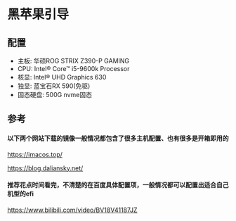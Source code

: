 # 黑苹果引导
## 配置
- 主板: 华硕ROG STRIX Z390-P GAMING
- CPU: Intel® Core™ i5-9600k Processor
- 核显: Intel® UHD Graphics 630
- 独显: 蓝宝石RX 590(免驱)
- 固态硬盘: 500G nvme固态

## 参考
#### 以下两个网站下载的镜像一般情况都包含了很多主机配置、也有很多是开箱即用的
https://imacos.top/

https://blog.daliansky.net/

#### 推荐花点时间看完，不清楚的在百度具体配置项，一般情况都可以配置出适合自己机型的efi
https://www.bilibili.com/video/BV18V41187JZ